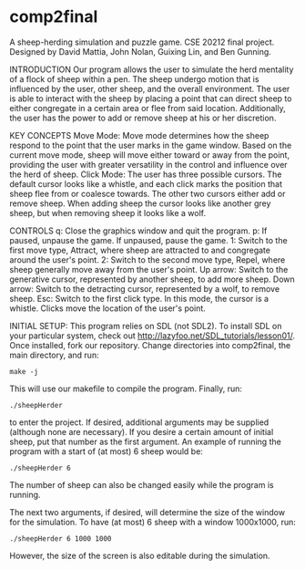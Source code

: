 # comp2final
A sheep-herding simulation and puzzle game. CSE 20212 final project.
Designed by David Mattia, John Nolan, Guixing Lin, and Ben Gunning.

INTRODUCTION
        Our program allows the user to simulate the herd mentality of a flock of sheep within a pen. The           sheep undergo motion that is influenced by the user, other sheep, and the overall environment. The user is able to         interact with the sheep by placing a point that can direct sheep to either congregate in a certain area or flee from         said location. Additionally, the user has the power to add or remove sheep at his or her discretion.

KEY CONCEPTS
        Move Mode:
                Move mode determines how the sheep respond to the point that the user marks in the game window. Based on the                     current move mode, sheep will move either toward or away from the point, providing the user with greater                         versatility in the control and influence over the herd of sheep.
        Click Mode:
		The user has three possible cursors. The default cursor looks like a whistle, and each click marks the position that sheep flee from or coalesce towards. The other two cursors either add or remove sheep. When adding sheep the cursor looks like another grey sheep, but when removing sheep it looks like a wolf. 


CONTROLS
        q: Close the graphics window and quit the program.
        p: If paused, unpause the game. If unpaused, pause the game.
        1: Switch to the first move type, Attract, where sheep are attracted to and congregate around the user's point.
        2: Switch to the second move type, Repel, where sheep generally move away from the user's point.
	Up arrow: Switch to the generative cursor, represented by another sheep, to add more sheep. 
	Down arrow: Switch to the detracting cursor, represented by a wolf, to remove sheep. 
        Esc: Switch to the first click type. In this mode, the cursor is a whistle. Clicks move the location of the user's point.
        
INITIAL SETUP:
	This program relies on SDL (not SDL2).  To install SDL on your particular system, check out http://lazyfoo.net/SDL_tutorials/lesson01/.  Once installed, fork our repository.  Change directories into comp2final, the main directory, and run:
	
	make -j
	
This will use our makefile to compile the program.  Finally, run:

	./sheepHerder
	
to enter the project.  If desired, additional arguments may be supplied (although none are necessary).  If you desire a certain amount of initial sheep, put that number as the first argument.  An example of running the program with a start of (at most) 6 sheep would be:

	./sheepHerder 6
	
The number of sheep can also be changed easily while the program is running. 

The next two arguments, if desired, will determine the size of the window for the simulation.  To have (at most) 6 sheep with a window 1000x1000, run:

	./sheepHerder 6 1000 1000
	
However, the size of the screen is also editable during the simulation.
	




